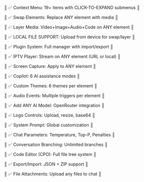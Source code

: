 ║  ✅ Context Menu: 19+ items with CLICK-TO-EXPAND submenus   ║

║  ✅ Swap Elements: Replace ANY element with media           ║

║  ✅ Layer Media: Video+Image+Audio+Code on ANY element      ║

║  ✅ LOCAL FILE SUPPORT: Upload from device for swap/layer   ║

║  ✅ Plugin System: Full manager with import/export          ║

║  ✅ IPTV Player: Stream on ANY element (URL or local)       ║

║  ✅ Screen Capture: Apply to ANY element                    ║

║  ✅ Copilot: 6 AI assistance modes                          ║

║  ✅ Custom Themes: 6 themes per element                     ║

║  ✅ Audio Events: Multiple triggers per element             ║

║  ✅ Add ANY AI Model: OpenRouter integration                ║

║  ✅ Logo Controls: Upload, resize, base64                   ║

║  ✅ System Prompt: Global customization                     ║

║  ✅ Chat Parameters: Temperature, Top-P, Penalties          ║

║  ✅ Conversation Branching: Unlimited branches              ║

║  ✅ Code Editor (CPO): Full file tree system                ║

║  ✅ Export/Import: JSON + ZIP support                       ║

║  ✅ File Attachments: Upload any files to chat              ║
